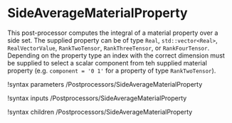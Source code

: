 # SideAverageMaterialProperty

This post-processor computes the integral of a material property over a side set.
The supplied property can be of type `Real`, `std::vector<Real>`,
`RealVectorValue`, `RankTwoTensor`, `RankThreeTensor`, or `RankFourTensor`.
Depending on the property type an index with the correct dimension must be
supplied to select a scalar component from teh supplied material property (e.g.
`component = '0 1'` for a property of type `RankTwoTensor`).

!syntax parameters /Postprocessors/SideAverageMaterialProperty

!syntax inputs /Postprocessors/SideAverageMaterialProperty

!syntax children /Postprocessors/SideAverageMaterialProperty
